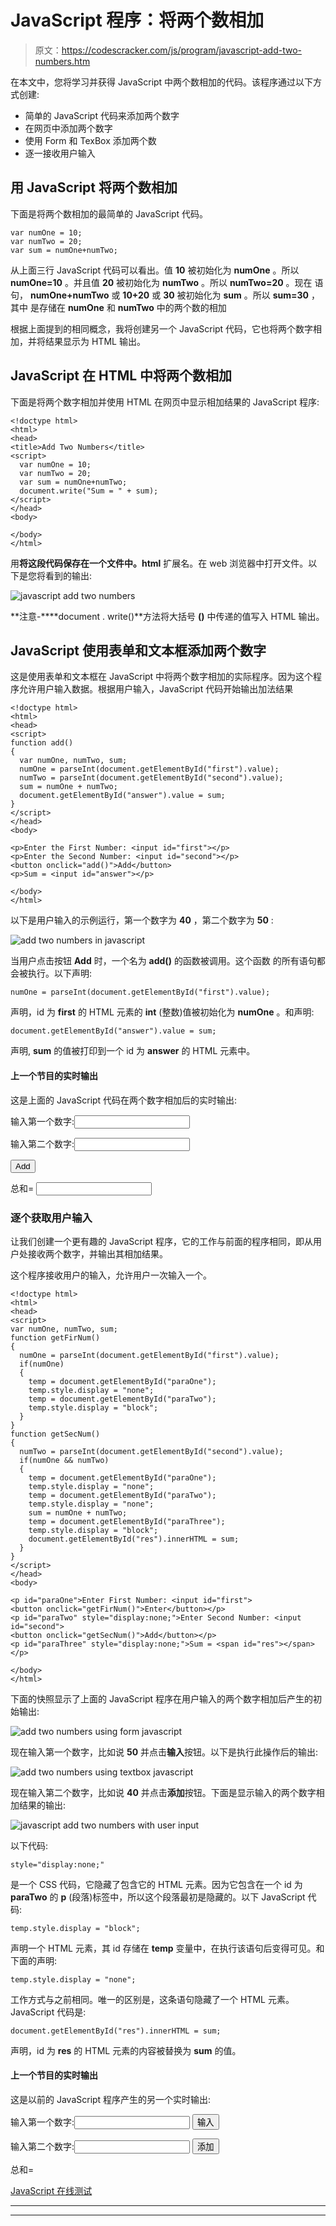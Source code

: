 # JavaScript 程序：将两个数相加

> 原文：<https://codescracker.com/js/program/javascript-add-two-numbers.htm>

在本文中，您将学习并获得 JavaScript 中两个数相加的代码。该程序通过以下方式创建:

*   简单的 JavaScript 代码来添加两个数字
*   在网页中添加两个数字
*   使用 Form 和 TexBox 添加两个数
*   逐一接收用户输入

## 用 JavaScript 将两个数相加

下面是将两个数相加的最简单的 JavaScript 代码。

```
var numOne = 10;
var numTwo = 20;
var sum = numOne+numTwo;
```

从上面三行 JavaScript 代码可以看出。值 **10** 被初始化为 **numOne** 。所以 **numOne=10** 。并且值 **20** 被初始化为 **numTwo** 。所以 **numTwo=20** 。现在 语句， **numOne+numTwo** 或 **10+20** 或 **30** 被初始化为 **sum** 。所以 **sum=30** ，其中 是存储在 **numOne** 和 **numTwo** 中的两个数的相加

根据上面提到的相同概念，我将创建另一个 JavaScript 代码，它也将两个数字相加，并将结果显示为 HTML 输出。

## JavaScript 在 HTML 中将两个数相加

下面是将两个数字相加并使用 HTML 在网页中显示相加结果的 JavaScript 程序:

```
<!doctype html>
<html>
<head>
<title>Add Two Numbers</title>
<script>
  var numOne = 10;
  var numTwo = 20;
  var sum = numOne+numTwo;
  document.write("Sum = " + sum);
</script>
</head>
<body>

</body>
</html>
```

用**将这段代码保存在一个文件中。html** 扩展名。在 web 浏览器中打开文件。以下是您将看到的输出:

![javascript add two numbers](img/9e6e17d47242bf434a28b0b205895dbd.png)

**注意-****document . write()**方法将大括号 **()** 中传递的值写入 HTML 输出。

## JavaScript 使用表单和文本框添加两个数字

这是使用表单和文本框在 JavaScript 中将两个数字相加的实际程序。因为这个程序允许用户输入数据。根据用户输入，JavaScript 代码开始输出加法结果

```
<!doctype html>
<html>
<head>
<script>
function add()
{
  var numOne, numTwo, sum;
  numOne = parseInt(document.getElementById("first").value);
  numTwo = parseInt(document.getElementById("second").value);
  sum = numOne + numTwo;
  document.getElementById("answer").value = sum;
}
</script>
</head>
<body>

<p>Enter the First Number: <input id="first"></p>
<p>Enter the Second Number: <input id="second"></p>
<button onclick="add()">Add</button>
<p>Sum = <input id="answer"></p>

</body>
</html>
```

以下是用户输入的示例运行，第一个数字为 **40** ，第二个数字为 **50** :

![add two numbers in javascript](img/3b3dd06f6f4a4f68293b477ea8661dbf.png)

当用户点击按钮 **Add** 时，一个名为 **add()** 的函数被调用。这个函数 的所有语句都会被执行。以下声明:

```
numOne = parseInt(document.getElementById("first").value);
```

声明，id 为 **first** 的 HTML 元素的 **int** (整数)值被初始化为 **numOne** 。和声明:

```
document.getElementById("answer").value = sum;
```

声明, **sum** 的值被打印到一个 id 为 **answer** 的 HTML 元素中。

#### 上一个节目的实时输出

这是上面的 JavaScript 代码在两个数字相加后的实时输出:

输入第一个数字:<input id="first">

输入第二个数字:<input id="second">

<button onclick="add()">Add</button>

总和= <input id="answer">

### 逐个获取用户输入

让我们创建一个更有趣的 JavaScript 程序，它的工作与前面的程序相同，即从用户处接收两个数字，并输出其相加结果。

这个程序接收用户的输入，允许用户一次输入一个。

```
<!doctype html>
<html>
<head>
<script>
var numOne, numTwo, sum;
function getFirNum()
{
  numOne = parseInt(document.getElementById("first").value);
  if(numOne)
  {
    temp = document.getElementById("paraOne");
    temp.style.display = "none";
    temp = document.getElementById("paraTwo");
    temp.style.display = "block";
  }
}
function getSecNum()
{
  numTwo = parseInt(document.getElementById("second").value);
  if(numOne && numTwo)
  {
    temp = document.getElementById("paraOne");
    temp.style.display = "none";
    temp = document.getElementById("paraTwo");
    temp.style.display = "none";
    sum = numOne + numTwo;
    temp = document.getElementById("paraThree");
    temp.style.display = "block";
    document.getElementById("res").innerHTML = sum;
  }
}
</script>
</head>
<body>

<p id="paraOne">Enter First Number: <input id="first">
<button onclick="getFirNum()">Enter</button></p>
<p id="paraTwo" style="display:none;">Enter Second Number: <input id="second">
<button onclick="getSecNum()">Add</button></p>
<p id="paraThree" style="display:none;">Sum = <span id="res"></span></p>

</body>
</html>
```

下面的快照显示了上面的 JavaScript 程序在用户输入的两个数字相加后产生的初始输出:

![add two numbers using form javascript](img/6d0d606536d9af83602de64dedf40d2c.png)

现在输入第一个数字，比如说 **50** 并点击**输入**按钮。以下是执行此操作后的输出:

![add two numbers using textbox javascript](img/c2a78628bd789ba7f7992bbd9f30f61a.png)

现在输入第二个数字，比如说 **40** 并点击**添加**按钮。下面是显示输入的两个数字相加结果的输出:

![javascript add two numbers with user input](img/8d1e61d54347d6a0a5dd79503c629260.png)

以下代码:

```
style="display:none;"
```

是一个 CSS 代码，它隐藏了包含它的 HTML 元素。因为它包含在一个 id 为 **paraTwo** 的 **p** (段落)标签中，所以这个段落最初是隐藏的。以下 JavaScript 代码:

```
temp.style.display = "block";
```

声明一个 HTML 元素，其 id 存储在 **temp** 变量中，在执行该语句后变得可见。和下面的声明:

```
temp.style.display = "none";
```

工作方式与之前相同。唯一的区别是，这条语句隐藏了一个 HTML 元素。JavaScript 代码是:

```
document.getElementById("res").innerHTML = sum;
```

声明，id 为 **res** 的 HTML 元素的内容被替换为 **sum** 的值。

#### 上一个节目的实时输出

这是以前的 JavaScript 程序产生的另一个实时输出:

输入第一个数字:<input id="firstSec"> <button onclick="getFirNum()">输入</button>

输入第二个数字:<input id="secondSec"> <button onclick="getSecNum()">添加</button>

总和=

[JavaScript 在线测试](/exam/showtest.php?subid=6)

* * *

* * *